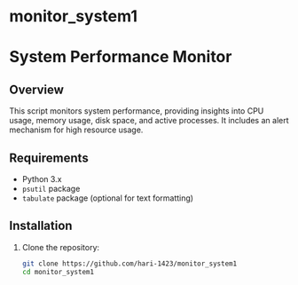 # monitor_system1
 
# System Performance Monitor

## Overview
This script monitors system performance, providing insights into CPU usage, memory usage, disk space, and active processes. It includes an alert mechanism for high resource usage.

## Requirements
- Python 3.x
- `psutil` package
- `tabulate` package (optional for text formatting)

## Installation
1. Clone the repository:
   ```bash
   git clone https://github.com/hari-1423/monitor_system1
   cd monitor_system1
